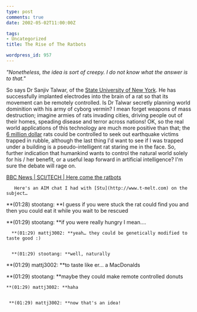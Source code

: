 ```yaml
---
type: post
comments: true
date: 2002-05-02T11:00:00Z

tags:
- Uncategorized
title: The Rise of The Ratbots

wordpress_id: 957
---
```


_"Nonetheless, the idea is sort of creepy. I do not know what the answer is to that."_  

  

  So says Dr Sanjiv Talwar, of the [State University of New York](http://www.suny.edu/). He has successfully implanted electrodes into the brain of a rat so that its movement can be remotely controlled. Is Dr Talwar secretly planning world dominition with his army of cyborg vermin? I mean forget weapons of mass destruction; imagine armies of rats invading cities, driving people out of their homes, speading disease and terror across nations! OK, so the real world applications of this technology are much more positive than that; the [6 million dollar](http://www.sixmilliondollarsite.co.uk/episodes/index.htm ) rats could be controlled to seek out earthquake victims trapped in rubble, although the last thing I'd want to see if I was trapped under a building is a pseudo-intelligent rat staring me in the face. So, further indication that humankind wants to control the natural world solely for his / her benefit, or a useful leap forward in artificial intelligence? I'm sure the debate will rage on.   

  

 [BBC News | SCI/TECH | Here come the ratbots](http://news.bbc.co.uk/hi/english/sci/tech/newsid_1961000/1961798.stm)  

  

       Here's an AIM chat I had with [Stu](http://www.t-melt.com) on the subject…  
  

  **(01:28) stootang: **I guess if you were stuck the rat could find you and then you could eat it while you wait to be rescued  
  

   **(01:29) stootang: **if you were really hungry I mean….  
  

      **(01:29) mattj3002: **yeah… they could be genetically modified to taste good :)  
  

      **(01:29) stootang: **well, naturally  
  

   **(01:29) mattj3002: **to taste like er… a MacDonalds  
  

 **(01:29) stootang: **maybe they could make remote controlled donuts  
  

    **(01:29) mattj3002: **haha  
  

     **(01:29) mattj3002: **now that's an idea!
